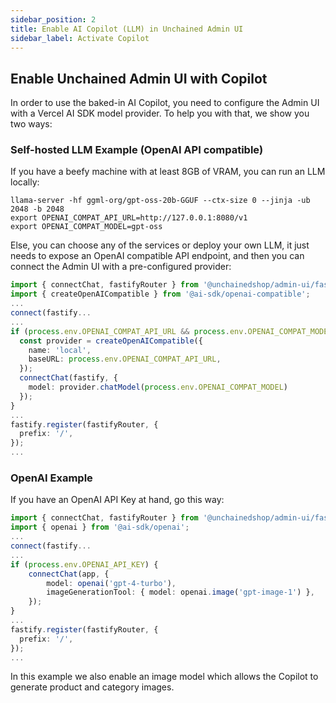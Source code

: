 ```yaml
---
sidebar_position: 2
title: Enable AI Copilot (LLM) in Unchained Admin UI
sidebar_label: Activate Copilot
---
```


## Enable Unchained Admin UI with Copilot

In order to use the baked-in AI Copilot, you need to configure the Admin UI with a Vercel AI SDK model provider. To help you with that, we show you two ways:

### Self-hosted LLM Example (OpenAI API compatible)

If you have a beefy machine with at least 8GB of VRAM, you can run an LLM locally:
```
llama-server -hf ggml-org/gpt-oss-20b-GGUF --ctx-size 0 --jinja -ub 2048 -b 2048
export OPENAI_COMPAT_API_URL=http://127.0.0.1:8080/v1
export OPENAI_COMPAT_MODEL=gpt-oss
```

Else, you can choose any of the services or deploy your own LLM, it just needs to expose an OpenAI compatible API endpoint, and then you can connect the Admin UI with a pre-configured provider:


```ts
import { connectChat, fastifyRouter } from '@unchainedshop/admin-ui/fastify';
import { createOpenAICompatible } from '@ai-sdk/openai-compatible';
...
connect(fastify...
...
if (process.env.OPENAI_COMPAT_API_URL && process.env.OPENAI_COMPAT_MODEL) {
  const provider = createOpenAICompatible({
    name: 'local',
    baseURL: process.env.OPENAI_COMPAT_API_URL,
  });
  connectChat(fastify, {
    model: provider.chatModel(process.env.OPENAI_COMPAT_MODEL)
  });
}
...
fastify.register(fastifyRouter, {
  prefix: '/',
});
...
```


### OpenAI Example

If you have an OpenAI API Key at hand, go this way:

```ts
import { connectChat, fastifyRouter } from '@unchainedshop/admin-ui/fastify';
import { openai } from '@ai-sdk/openai';
...
connect(fastify...
...
if (process.env.OPENAI_API_KEY) {
    connectChat(app, {
        model: openai('gpt-4-turbo'),
        imageGenerationTool: { model: openai.image('gpt-image-1') },
    });
}
...
fastify.register(fastifyRouter, {
  prefix: '/',
});
...
```

In this example we also enable an image model which allows the Copilot to generate product and category images.